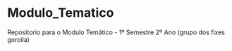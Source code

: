 # Modulo_Tematico
Repositorio para o Modulo Temático - 1º Semestre 2º Ano
(grupo dos fixes goroila)
